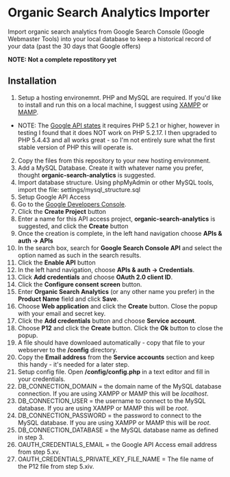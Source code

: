 # Organic Search Analytics Importer
Import organic search analytics from Google Search Console (Google Webmaster Tools) into your local database to keep a historical record of your data (past the 30 days that Google offers)

**NOTE: Not a complete repostitory yet**

## Installation
1. Setup a hosting environemnt.  PHP and MySQL are required.  If you'd like to install and run this on a local machine, I suggest using [XAMPP](https://www.apachefriends.org/index.html) or [MAMP](https://www.mamp.info/en/).
  - NOTE: The [Google API states](https://developers.google.com/api-client-library/php/) it requires PHP 5.2.1 or higher, however in testing I found that it does NOT work on PHP  5.2.17.  I then upgraded to PHP 5.4.43 and all works great - so I'm not entirely sure what the first stable version of PHP this will operate is.
2. Copy the files from this repository to your new hosting environment.
3. Add a MySQL Database.  Create it with whatever name you prefer, thought **organic-search-analytics** is suggested.
4. Import database structure.  Using phpMyAdmin or other MySQL tools, import the file: settings/mysql_structure.sql
5. Setup Google API Access
  1. Go to the [Google Developers Console](https://console.developers.google.com/project).
  2. Click the **Create Project** button
  3. Enter a name for this API access project, **organic-search-analytics** is suggested, and click the **Create** button
  4. Once the creation is complete, in the left hand navigation choose **APIs & auth -> APIs**
  5. In the search box, search for **Google Search Console API** and select the option named as such in the search results.
  6. Click the **Enable API** button
  7. In the left hand navigation, choose **APIs & auth -> Credentials**.
  8. Click **Add credentials** and choose **OAuth 2.0 client ID**.
  9. Click the **Configure consent screen** button.
  10. Enter **Organic Search Analytics** (or any other name you prefer) in the **Product Name** field and click **Save**.
  11. Choose **Web application** and click the **Create** button.  Close the popup with your email and secret key.
  12. Click the **Add credentials** button and choose **Service account**.
  13. Choose **P12** and click the **Create** button.  Click the **Ok** button to close the popup.
  14. A file should have downloaed automatically - copy that file to your webserver to the **/config** directory.
  15. Copy the **Email address** from the **Service accounts** section and keep this handy - it's needed for a later step.
6. Setup config file.  Open **/config/config.php** in a text editor and fill in your credentials.
  1. DB_CONNECTION_DOMAIN = the domain name of the MySQL database connection.  If you are using XAMPP or MAMP this will be *localhost*.
  2. DB_CONNECTION_USER = the username to connect to the MySQL database.  If you are using XAMPP or MAMP this will be *root*.
  3. DB_CONNECTION_PASSWORD = the password to connect to the MySQL database.  If you are using XAMPP or MAMP this will be *root*.
  4. DB_CONNECTION_DATABASE = the MySQL database name as defined in step 3.
  5. OAUTH_CREDENTIALS_EMAIL = the Google API Access email address from step 5.xv.
  6. OAUTH_CREDENTIALS_PRIVATE_KEY_FILE_NAME = The file name of the P12 file from step 5.xiv.